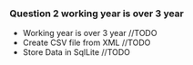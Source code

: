 ### Question 2 working year is over 3 year
- Working year is over 3 year //TODO
- Create CSV file from XML //TODO
- Store Data in SqlLite  //TODO
